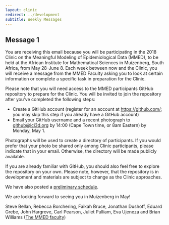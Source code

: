 ```yaml
---
layout: clinic
redirect: ../development
subtitle: Weekly Messages
---
```


## Message 1

You are receiving this email because you will be participating in the 2018 Clinic on the Meaningful Modeling of Epidemiological Data (MMED), to be held at the African Institute for Mathematical Sciences in Muizenberg, South Africa, from May 28-June 8. Each week between now and the Clinic, you will receive a message from the MMED Faculty asking you to look at certain information or complete a specific task in preparation for the Clinic.

Please note that you will need access to the MMED participants GitHub repository to prepare for the Clinic. You will be invited to join the repository after you've completed the following steps:

- Create a GitHub account (register for an account at <https://github.com/>; you may skip this step if you already have a GitHub account)
- Email your GitHub username and a recent photograph to <github@ici3d.org> by 14:00 (Cape Town time, or 8am Eastern) by Monday, May 1.

Photographs will be used to create a directory of participants. If you would prefer that your photo be shared only among Clinic participants, please indicate that in your email. Otherwise, the directory will be made publicly available.

If you are already familiar with GitHub, you should also feel free to explore the repository on your own. Please note, however, that the repository is in development and materials are subject to change as the Clinic approaches.

We have also posted a [preliminary schedule](http://www.ici3d.org/mmed/schedule).

We are looking forward to seeing you in Muizenberg in May!

Steve Bellan, Rebecca Borchering, Faikah Bruce, Jonathan Dushoff, Eduard Grebe, John Hargrove, Carl Pearson, Juliet Pulliam, Eva Ujeneza and Brian Williams ([The MMED faculty](http://www.ici3d.org/people/))
